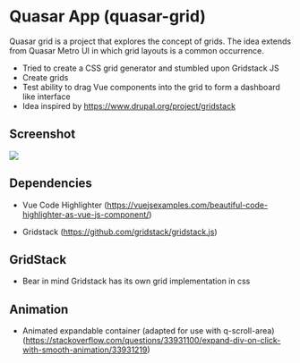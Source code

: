 # Quasar App (quasar-grid)

Quasar grid is a project that explores the concept of grids. The idea extends from Quasar Metro UI in which grid layouts is a common occurrence.
- Tried to create a CSS grid generator and stumbled upon Gridstack JS
- Create grids
- Test ability to drag Vue components into the grid to form a dashboard like interface
- Idea inspired by https://www.drupal.org/project/gridstack

## Screenshot
![](https://user-images.githubusercontent.com/6176407/121460120-0002b700-c9df-11eb-97aa-6843cedd4ba0.png)

## Dependencies

- Vue Code Highlighter (https://vuejsexamples.com/beautiful-code-highlighter-as-vue-js-component/)

- Gridstack (https://github.com/gridstack/gridstack.js)

## GridStack

- Bear in mind Gridstack has its own grid implementation in css

## Animation

- Animated expandable container (adapted for use with q-scroll-area) (https://stackoverflow.com/questions/33931100/expand-div-on-click-with-smooth-animation/33931219)
